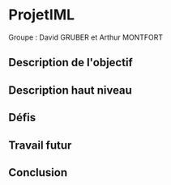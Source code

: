 # ProjetIML

Groupe : David GRUBER et Arthur MONTFORT



## Description de l'objectif

## Description haut niveau

## Défis

## Travail futur

## Conclusion


